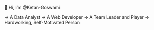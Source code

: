 👋 Hi, I’m @Ketan-Goswami

-> A Data Analyst
-> A Web Developer
-> A Team Leader and Player
-> Hardworking, Self-Motivated Person
<!---
Ketan-Goswami/Ketan-Goswami is a ✨ special ✨ repository because its `README.md` (this file) appears on your GitHub profile.
You can click the Preview link to take a look at your changes.
--->
